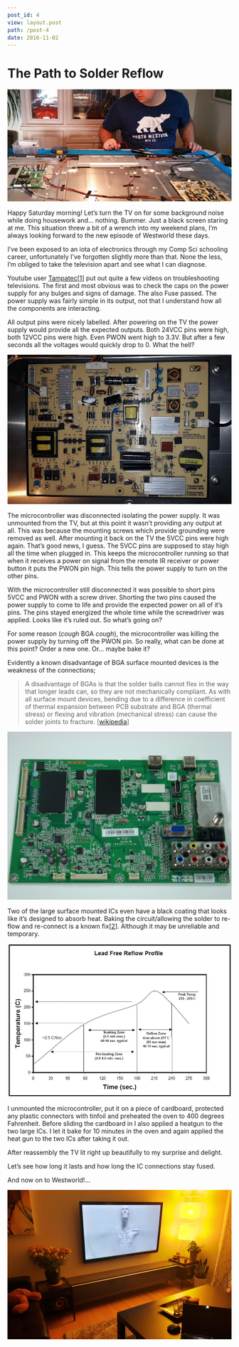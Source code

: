 ```yaml
---
post_id: 4
view: layout.post
path: /post-4
date: 2016-11-02
---
```


# The Path to Solder Reflow

![xlimage](/assets/images/4/1.jpg)

Happy Saturday morning! Let’s turn the TV on for some background noise while doing housework and… nothing. Bummer. Just a black screen staring at me. This situation threw a bit of a wrench into my weekend plans, I’m always looking forward to the new episode of Westworld these days.

I’ve been exposed to an iota of electronics through my Comp Sci schooling career, unfortunately I’ve forgotten slightly more than that. None the less, I’m obliged to take the television apart and see what I can diagnose.

Youtube user [Tampatec](https://www.youtube.com/user/Tampatec)[[1](https://www.youtube.com/watch?v=Z1DEkSguWtg)] put out quite a few videos on troubleshooting televisions.  The first and most obvious was to check the caps on the power supply for any bulges and signs of damage.  The also Fuse passed.  The power supply was fairly simple in its output, not that I understand how all the components are interacting.

All output pins were nicely labelled.  After powering on the TV the power supply would provide all the expected outputs. Both 24VCC pins were high, both 12VCC pins were high. Even PWON went high to 3.3V. But after a few seconds all the voltages would quickly drop to 0. What the hell?

![xlimage](/assets/images/4/2.jpg)

The microcontroller was disconnected isolating the power supply. It was unmounted from the TV, but at this point it wasn’t providing any output at all.  This was because the mounting screws which provide grounding were removed as well. After mounting it back on the TV the 5VCC pins were high again. That’s good news, I guess. The 5VCC pins are supposed to stay high all the time when plugged in. This keeps the microcontroller running so that when it receives a power on signal from the remote IR receiver or power button it puts the PWON pin high. This tells the power supply to turn on the other pins.

With the microcontroller still disconnected it was possible to short pins 5VCC and PWON with a screw driver. Shorting the two pins caused the power supply to come to life and provide the expected power on all of it’s pins.  The pins stayed energized the whole time while the screwdriver was applied. Looks like it’s ruled out.  So what’s going on?

For some reason (*cough* BGA *cough*), the microcontroller was killing the power supply by turning off the PWON pin. So really, what can be done at this point? Order a new one.  Or… maybe bake it?

Evidently a known disadvantage of BGA surface mounted devices is the weakness of the connections;

> A disadvantage of BGAs is that the solder balls cannot flex in the way that longer leads can, so they are not mechanically compliant. As with all surface mount devices, bending due to a difference in coefficient of thermal expansion between PCB substrate and BGA (thermal stress) or flexing and vibration (mechanical stress) can cause the solder joints to fracture. [[wikipedia](https://en.wikipedia.org/wiki/Ball_grid_array#Noncompliant_connections)]


![xlimage](/assets/images/4/3.jpg)

Two of the large surface mounted ICs even have a black coating that looks like it’s designed to absorb heat.  Baking the circuit/allowing the solder to re-flow and re-connect is a known fix[[2](https://www.youtube.com/watch?v=tjWXExWM4RU)]. Although it may be unreliable and temporary.

![xlimage](/assets/images/4/4.jpg)

I unmounted the microcontroller, put it on a piece of cardboard, protected any plastic connectors with tinfoil and preheated the oven to 400 degrees Fahrenheit. Before sliding the cardboard in I also applied a heatgun to the two large ICs. I let it bake for 10 minutes in the oven and again applied the heat gun to the two ICs after taking it out.

After reassembly the TV lit right up beautifully to my surprise and delight.

Let’s see how long it lasts and how long the IC connections stay fused.

And now on to Westworld!…

![xlimage](/assets/images/4/5.jpg)

